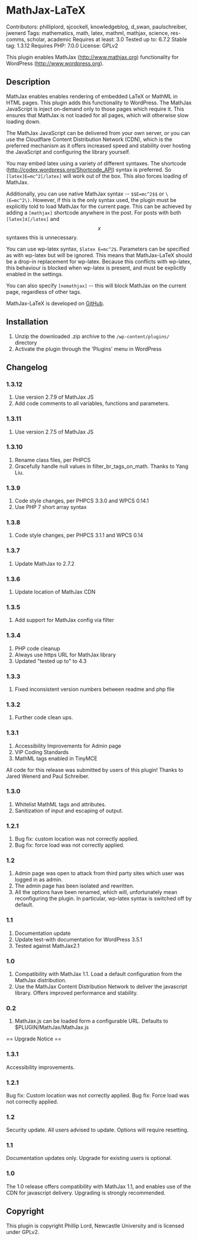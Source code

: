 # MathJax-LaTeX

Contributors: philliplord, sjcockell, knowledgeblog, d_swan, paulschreiber, jwenerd
Tags: mathematics, math, latex, mathml, mathjax, science, res-comms, scholar, academic
Requires at least: 3.0
Tested up to: 6.7.2
Stable tag: 1.3.12
Requires PHP: 7.0.0
License: GPLv2

This plugin enables MathJax (http://www.mathjax.org) functionality for
WordPress (http://www.wordpress.org).

## Description

MathJax enables enables rendering of embedded LaTeX or MathML in HTML pages. This plugin adds this functionality to WordPress. The MathJax JavaScript is inject on-demand only to those pages which require it. This ensures that MathJax is not loaded for all pages, which will otherwise slow loading down.

The MathJax JavaScript can be delivered from your own server, or you can use the Cloudflare Content Distribution Network (CDN), which is the preferred mechanism as it offers increased speed and stability over hosting the JavaScript and configuring the library yourself.

You may embed latex using a variety of different syntaxes. The shortcode (http://codex.wordpress.org/Shortcode_API) syntax is preferred. So `[latex]E=mc^2[/latex]` will work out of the box. This also forces loading of MathJax.

Additionally, you can use native MathJax syntax -- `$$E=mc^2$$` or `\(E=mc^2\)`. However, if this is the only syntax used, the plugin must be explicitly told to load MathJax for the current page. This can be achieved by adding a `[mathjax]` shortcode anywhere in the post. For posts with both `[latex]`x`[/latex]` and $$x$$ syntaxes this is unnecessary.

You can use wp-latex syntax, `$latex E=mc^2$`. Parameters can be specified as with wp-latex but will be ignored. This means that MathJax-LaTeX should be a drop-in replacement for wp-latex. Because this conflicts with wp-latex, this behaviour is blocked when wp-latex is present, and must be explicitly enabled in the settings.

You can also specify `[nomathjax]` -- this will block MathJax on the current page, regardless of other tags.

MathJax-LaTeX is developed on [GitHub](https://github.com/phillord/mathjax-latex).

## Installation

1. Unzip the downloaded .zip archive to the `/wp-content/plugins/` directory
1. Activate the plugin through the 'Plugins' menu in WordPress

## Changelog

### 1.3.12

1. Use version 2.7.9 of MathJax JS
1. Add code comments to all variables, functions and parameters.

### 1.3.11

1. Use version 2.7.5 of MathJax JS

### 1.3.10

1. Rename class files, per PHPCS
2. Gracefully handle null values in filter_br_tags_on_math. Thanks to Yang Liu.

### 1.3.9

1. Code style changes, per PHPCS 3.3.0 and WPCS 0.14.1
1. Use PHP 7 short array syntax

### 1.3.8

1. Code style changes, per PHPCS 3.1.1 and WPCS 0.14

### 1.3.7

1. Update MathJax to 2.7.2

### 1.3.6

1. Update location of MathJax CDN

### 1.3.5

1. Add support for MathJax config via filter

### 1.3.4

1. PHP code cleanup
1. Always use https URL for MathJax library
1. Updated "tested up to" to 4.3

### 1.3.3

1. Fixed inconsistent version numbers between readme and php file

### 1.3.2

1. Further code clean ups.

### 1.3.1

1. Accessibility Improvements for Admin page
1. VIP Coding Standards
1. MathML tags enabled in TinyMCE

All code for this release was submitted by users of
this plugin! Thanks to Jared Wenerd and Paul Schreiber.

### 1.3.0

1. Whitelist MathML tags and attributes.
1. Sanitization of input and escaping of output.

### 1.2.1

1. Bug fix: custom location was not correctly applied.
1. Bug fix: force load was not correctly applied.

### 1.2

1. Admin page was open to attack from third party sites which user was logged
   in as admin.
1. The admin page has been isolated and rewritten.
1. All the options have been renamed, which will, unfortunately mean
   reconfiguring the plugin. In particular, wp-latex syntax is switched off by
   default.

### 1.1

1. Documentation update
1. Update test-with documentation for WordPress 3.5.1
1. Tested against MathJax2.1

### 1.0

1. Compatibility with MathJax 1.1. Load a default configuration from the MathJax distribution.
1. Use the MathJax Content Distribution Network to deliver the javascript library. Offers improved performance and stability.

### 0.2

1. MathJax.js can be loaded form a configurable URL. Defaults to $PLUGIN/MathJax/MathJax.js

== Upgrade Notice ==

### 1.3.1

Accessibility improvements.

### 1.2.1

Bug fix: Custom location was not correctly applied.
Bug fix: Force load was not correctly applied.

### 1.2

Security update. All users advised to update. Options will require resetting.

### 1.1

Documentation updates only. Upgrade for existing users is optional.

### 1.0

The 1.0 release offers compatibility with MathJax 1.1, and enables use of the
CDN for javascript delivery. Upgrading is strongly recommended.

## Copyright

This plugin is copyright Phillip Lord, Newcastle University and is licensed under GPLv2.
